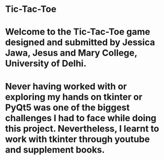 # Tic-Tac-Toe
# Welcome to the Tic-Tac-Toe game designed and submitted by Jessica Jawa, Jesus and Mary College, University of Delhi.
# Never having worked with or exploring my hands on tkinter or PyQt5 was one of the biggest challenges I had to face while doing this project. Nevertheless, I learnt to work with tkinter through youtube and supplement books. 
